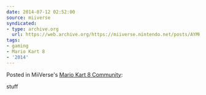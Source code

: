 ```yaml
---
date: 2014-07-12 02:52:00
source: miiverse
syndicated:
- type: archive.org
  url: https://web.archive.org/https://miiverse.nintendo.net/posts/AYMHAAACAADRUqGHO3eAPg
tags:
- gaming
- Mario Kart 8
- '2014'
---
```


Posted in MiiVerse's [Mario Kart 8 Community](https://archiverse.guide/game/14866558073268532646):

stuff